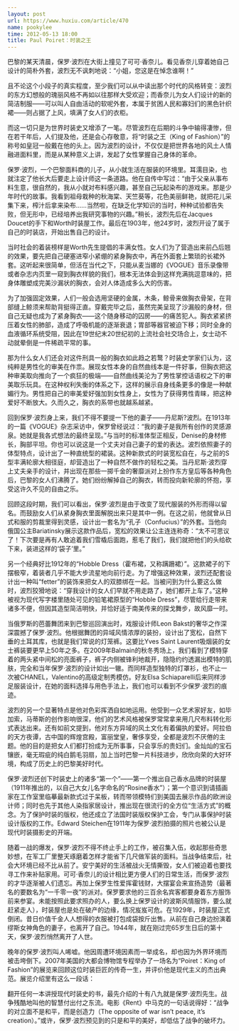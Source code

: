 ```yaml
---
layout: post
url: https://www.huxiu.com/article/470
name: pookylee
time: 2012-05-13 18:00
title: Paul Poiret：时装之王
---
```

巴黎的某天清晨，保罗·波烈在大街上撞见了可可·香奈儿。看见香奈儿穿着她自己设计的简朴外套，波烈无不讽刺地说：“小姐，您这是在悼念谁啊！”

且不论这个小段子的真实程度，至少我们可以从中读出那个时代的风格转变：波烈的东方幻想般的瑰丽风格不再如以往那样大受欢迎；而香奈儿为女人们设计的新的简洁制服——可以叫人自由活动的软呢外套，本属于贫困人民和寡妇们的黑色针织裙——则占据了上风，填满了女人们的衣柜。

而这一切只是为世界时装史又增添了一笔。尽管波烈在后期的斗争中输得凄惨，但在若干年后，人们提及他，还是会心存敬意，将“时装之王（King of Fashion）”的称号如皇冠一般戴在他的头上。因为波烈的设计，不仅仅是把世界各地的风土人情融进面料里，而是从某种意义上讲，发起了女性掌握自己身体的革命。

保罗·波烈，一个巴黎面料商的儿子，从小就生活在服装的环境里。耳濡目染，也就注定了他长大后要走上设计师这一条道路。他在自传中写过：“由于父亲从事布料生意，很自然的，我从小就对布料感兴趣，甚至自己玩起染布的游戏来。那是少年时代的故事。我看到祖母栽种的秋海棠、天竺葵等，花色美丽鲜艳，就把花儿采集下来，榨汁后拿来染布……当然啦，在缺乏化学知识的当时，种种试验都告失败，但无形中，已经培养出我研究事物的兴趣。”稍长，波烈先后在Jacques Doucet的手下和Worth时装屋工作。最后在1903年，他24岁时，波烈开设了属于自己的时装店，开始出售自己的设计。

当时社会的着装榜样是Worth先生提倡的丰满女性。女人们为了营造出来前凸后翘的效果，要先把自己硬塞进窄小紧绷的紧身胸衣中，再在外面套上繁琐的长裙外套。这听起来很简单，但活在当代之下，只能从麦当娜的《VOGUE》音乐录像带或者杂志内页里一窥到胸衣样貌的我们，根本无法体会到这样充满挑逗意味的，把身体雕塑成完美沙漏状的胸衣，会对人体造成多么大的伤害。

为了加强固定效果，人们一般会选用坚硬的金属，木条，鲸骨来做胸衣骨架，在背部缝上鲸须来帮助背挺得正直。穿戴完毕之后，虽然完美呈现了沙漏般的身材，但自己无疑也成为了紧身胸衣——这个随身移动的囚房——的痛苦犯人。胸衣紧紧挤压着女性的肺部，造成了呼吸机能的逐渐衰退；胃部等器官被迫下移；同时全身的血液循环系统受阻，因此在19世纪末20世纪初的上流社会社交场合上，女士动不动就晕倒是一件稀疏平常的事。

那为什么女人们还会对这件刑具一般的胸衣如此趋之若鹜？时装史学家们认为，这纯粹是男性化的审美在作祟。展现女性本身的自然曲线本是一件好事，但胸衣把这种审美取向推向了一个疯狂的极端——自然曲线美沦为了男性掌控话语权之下的审美取乐玩具。在这种权利失衡的体系之下，这样的展示自身线条更多的像是一种献媚行为。男性把自己的审美爱好强加到女性身上，女性为了获得男性青睐，把这种爱好不断放大。久而久之，胸衣的系带也就越系越紧。

回到保罗·波烈身上来，我们不得不要提一下他的妻子——丹尼斯?波烈。在1913年的一篇《VOGUE》杂志采访中，保罗曾经说过：“我的妻子是我所有创作的灵感源泉。她就是我各式想法的最终呈现。”与当时的标准体型正相反，Denise的身材修长，胸部平坦。你也可以说这是一个丈夫对自己妻子的爱的表达。波烈依照妻子的体型特点，设计出了一种直统型的裙装。这种新款式的时装宽松自在，与之前的S型丰满轮廓大相径庭，却营造出了一种自然不做作的轻松之美。当丹尼斯·波烈穿上丈夫亲手的设计，并出现在那些一掷千金的奢靡派对上扮作东方皇后等各种角色后，巴黎的女人们沸腾了。她们纷纷解掉自己的胸衣，转而投向新轮廓的怀抱，享受这许久不见的自由之乐。

回顾这段时期，我们可以看出，保罗·波烈是由于改变了现代服装的外形而得以留名。而鼓励女人们从紧身胸衣里面解脱出来只是其中一例。在这之前，他就曾从日式和服的剪裁里得到灵感，设计出一套名为“孔子（Confucius）”的外套。当他向俄国公主Bariatinsky展示这款作品后，宽松的效果让公主连连称奇：“太不可思议了！下次要是再有人敢追着我们雪橇后面跑，惹毛了我们，我们就把他们的头给砍下来，装进这样的‘袋子’里。”

另一个经典好比1912年的“Hobble Dress（霍布裙，又称蹒跚裙）”。这款裙子的下摆极窄，着装者几乎不能大步流星地向前行走。为了增强这种效果，波烈还配套设计出一种叫“fetter”的装饰来把女人的双膝绑在一起。当被问到为什么要这么做时，波烈狡猾地说：“穿我设计的女人们早就不用走路了，她们都开上车了。”这种被视为现代写字楼里随处可见的铅笔裙原型的“Hobble Dress”，尽管给行走带来诸多不便，但因其造型简洁明快，并恰好适于南美传来的探戈舞步，故风靡一时。

当俄罗斯的芭蕾舞团来到巴黎巡回演出时，戏服设计师Leon Bakst的奢华之作深深震撼了保罗·波烈。他根据舞团的异域风情浓厚的装扮，设计出了宽松，自然下垂的土耳其库，也就是我们常说的灯笼裤。这要比Yves Saint Laurent吸烟装的女士裤装要更早上50年之多。在2009年Balmain的秋冬秀场上，我们看到了模特穿着的两头紧中间松的亮面裤子，裤子内侧被锋利地裁开，隐隐约约透漏出模特的肌肤，完全和当年保罗·波烈的设计如出一辙。而同样造型独特的灯罩衫，也不止一次被CHANEL，Valentino的高级定制秀模仿。好友Elsa Schiaparelli后来同样涉足服装设计，在她的面料选择与用色手法上，我们也可以看到不少保罗·波烈的痕迹。

波烈的另一个显著特点是他对色彩挥洒自如地运用。他受到一众艺术家好友，如毕加索，马蒂斯的创作影响很深，他们的艺术风格被保罗常常拿来用几尺布料转化形式表达出来。还有如前文提到，他对东方异域的风土文化有着偏执的爱好。阿拉伯的天方夜谭，古中国的辉煌宫殿，富丽堂皇，奢侈享受，全都是波烈不厌倦的主题。他的目的是把女人们都打扮成为无所事事，只会享乐的贵妇们。金灿灿的宝石镶嵌，毫无瑕疵的纯白鹅毛羽扇，加上当时巴黎一片科技进步，欣欣向荣的大好环境，构成了历史上的巴黎美好时代。

保罗·波烈还创下时装史上的诸多“第一个”——第一个推出自己香水品牌的时装屋（1911年推出的，以自己大女儿名字命名的“Rosine香水”）；第一个意识到请插画家在工作室里临摹最新款式过于呆板，转而带领模特们到美国去展示作品的欧洲设计师；同时也先于其他人染指家居设计，推出现在很流行的全方位“生活方式”的概念。为了保护时装的版权，他还成立了法国时装版权保护工会，专门从事保护时装设计版权的工作。Edward Steichen在1911年为保罗·波烈拍摄的照片也被公认是现代时装摄影史的开端。

随着一战的爆发，保罗·波烈不得不终止手上的工作，被召集入伍，收起那些奇思妙想，在军工厂里整天琢磨着怎样才能省下几尺做军装的面料。当战争结束后，社会大环境已经不比从前了。安宁美好的生活被战火无情撕毁，女人们被迫着也要找寻工作来补贴家用。可可·香奈儿的设计相比更方便人们的日常生活，而保罗·波烈的才华逐渐被人们遗忘。再加上保罗生性爱挥霍钱财，大摆宴会来宣扬造势（最著名的要数名为“一千零一夜”的派对。保罗要求他的三百余名宾客都要身着东方服饰前来参宴。未能按照此要求照办的人，要么换上保罗设计的波斯风情服饰，要么就赶紧走人），时装屋也是处在破产的边缘，情况岌岌可危。在1929年，时装屋正式倒闭。昔日价值千金人人想得的衣服被打包成袋按斤出售。从前在自己身边扮演着缪斯女神角色的妻子，也离开了自己。1944年，就在刚过完65岁生日后的第十天，保罗·波烈悄然离开了人世。

晚年的保罗·波烈叫人唏嘘。他因周遭环境因素而一举成名，却也因为外界环境而被击垮倒下。2007年美国的大都会博物馆专程举办了一场名为“Poiret：King of Fashion”的展览来回顾这位时装巨匠的传奇一生，并评价他是现代主义的杰出典范。展览介绍里有这么一段话：

翻开任何一本讲授现代时装史的书，最先介绍的十有八九就是保罗·波烈先生。战争残酷地叫他的智慧付出付之东流。电影《Rent》中马克的一句话说得好：“战争的对立面不是和平，而是创造力（The opposite of war isn’t peace, it’s creation）。”或许，保罗·波烈预见到的只是和平的美好，却低估了战争的破坏力。

